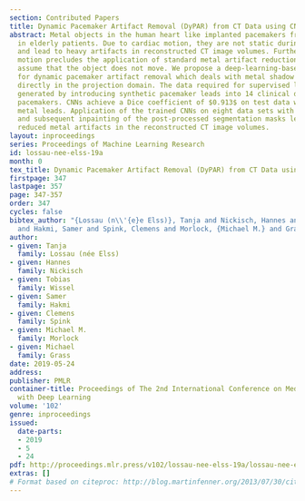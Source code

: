 ```yaml
---
section: Contributed Papers
title: Dynamic Pacemaker Artifact Removal (DyPAR) from CT Data using CNNs
abstract: Metal objects in the human heart like implanted pacemakers frequently occur
  in elderly patients. Due to cardiac motion, they are not static during the CT acquisition
  and lead to heavy artifacts in reconstructed CT image volumes. Furthermore, cardiac
  motion precludes the application of standard metal artifact reduction methods which
  assume that the object does not move. We propose a deep-learning-based approach
  for dynamic pacemaker artifact removal which deals with metal shadow segmentation
  directly in the projection domain. The data required for supervised learning is
  generated by introducing synthetic pacemaker leads into 14 clinical data sets without
  pacemakers. CNNs achieve a Dice coefficient of $0.913$ on test data with synthetic
  metal leads. Application of the trained CNNs on eight data sets with real pacemakers
  and subsequent inpainting of the post-processed segmentation masks leads to significantly
  reduced metal artifacts in the reconstructed CT image volumes.
layout: inproceedings
series: Proceedings of Machine Learning Research
id: lossau-nee-elss-19a
month: 0
tex_title: Dynamic Pacemaker Artifact Removal (DyPAR) from CT Data using CNNs
firstpage: 347
lastpage: 357
page: 347-357
order: 347
cycles: false
bibtex_author: "{Lossau (n\\'{e}e Elss)}, Tanja and Nickisch, Hannes and Wissel, Tobias
  and Hakmi, Samer and Spink, Clemens and Morlock, {Michael M.} and Grass, Michael"
author:
- given: Tanja
  family: Lossau (née Elss)
- given: Hannes
  family: Nickisch
- given: Tobias
  family: Wissel
- given: Samer
  family: Hakmi
- given: Clemens
  family: Spink
- given: Michael M.
  family: Morlock
- given: Michael
  family: Grass
date: 2019-05-24
address: 
publisher: PMLR
container-title: Proceedings of The 2nd International Conference on Medical Imaging
  with Deep Learning
volume: '102'
genre: inproceedings
issued:
  date-parts:
  - 2019
  - 5
  - 24
pdf: http://proceedings.mlr.press/v102/lossau-nee-elss-19a/lossau-nee-elss-19a.pdf
extras: []
# Format based on citeproc: http://blog.martinfenner.org/2013/07/30/citeproc-yaml-for-bibliographies/
---
```

